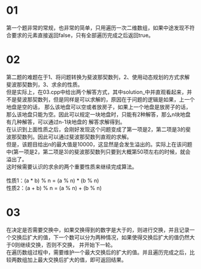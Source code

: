 # 01
第一个题非常的常规，也非常的简单，只用遍历一次二维数组，如果中途发现不符合要求的元素直接返回false，只有全部遍历完成之后返回true。
# 02
第二题的难题在于1、将问题转换为斐波那契数列，2、使用动态规划的方式求解斐波那契数列，3、求余的性质。<br>
但是实际上，在03.cpp中给出两个解答方式，其中solution_中并直观看起来，并不是斐波那契数列，但是同样是可以求解的，原因在于问题的逻辑是如果，上一个地盘是空的话，
那么该地盘可以空或者放房子，如果上一个地盘是放房子的话，那么该地盘只能为空。因此可以规定一块地盘时，只能有2种解答，那么n块地盘有几种解答，可以通过n-1块地盘的
解答求解得到。<br>
在认识到上面性质之后，会刚好发现这个问题变成了第一项是2，第二项是3的斐波那契数列。因此可以通过斐波那契数列直观的求解。<br>
但是，该题目给出n的最大值是10000，这显然是会发生溢出的。实际上在该问题中(第一项是2，第二项是3)的斐波那契数列只要到大概第50项左右的时候，就会溢出了。<br>
这时候需要认识的求余的两个重要性质来继续完成算法。<br><br>
性质1：(a * b) % n = (a % n) * (b % n)<br>
性质2：(a + b) % n = (a % n) + (b % n)
# 03
在决定是否需要交换中，如果交换得到的数字是大于的，则进行交换，并且记录一个交换后扩大的值，下一个数可以分为两种情况，如果使得交换后扩大的值仍然大于0则继续交换，否则不交换，
并开始下一轮。<br>
在遍历数组过程中，需要维护一个最大交换后的扩大的值。并且遍历完成之后，比较两数组加上最大交换后扩大的值，即可返回结果。
